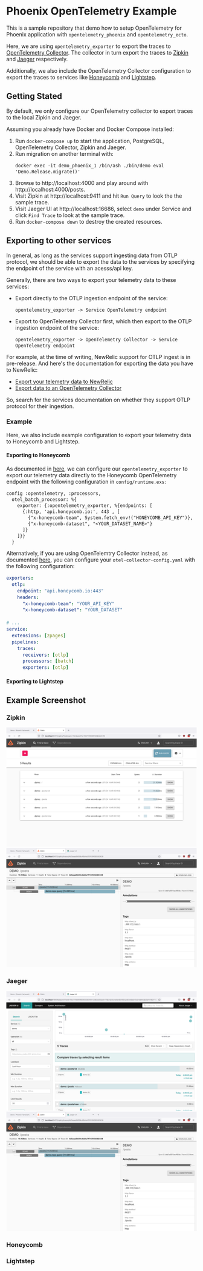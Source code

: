 # Phoenix OpenTelemetry Example

This is a sample repository that demo how to setup OpenTelemetry for Phoenix application
with `opentelemetry_phoenix` and `opentelemetry_ecto`.

Here, we are using `opentelemetry_exporter` to export the traces to [
OpenTelemetry Collector][0]. The collector in turn export the traces to [Zipkin][1] and [
Jaeger][2] respectively.

Additionally, we also include the OpenTelemetry Collector configuration to
export the traces to services like [Honeycomb](https://www.honeycomb.io/) and [Lightstep](https://lightstep.com/).

## Getting Stated

By default, we only configure our OpenTelemetry collector to export traces to
the local Zipkin and Jaeger.

Assuming you already have Docker and Docker Compose installed:

1. Run `docker-compose up` to start the application, PostgreSQL, OpenTelemetry Collector,
   Zipkin and Jaeger.
2. Run migration on another terminal with:
    ```
    docker exec -it demo_phoenix_1 /bin/ash ./bin/demo eval 'Demo.Release.migrate()'
    ```
3. Browse to http://localhost:4000 and play around with
   http://localhost:4000/posts.
4. Visit Zipkin at http://localhost:9411 and hit `Run Query` to look the the sample trace.
5. Visit Jaeger UI at http://localhost:16686, select `demo` under Service  and click `Find Trace` to
look at the sample trace.
6. Run `docker-compose down` to destroy the created resources.

## Exporting to other services

In general, as long as the services support ingesting data from OTLP protocol,
we should be able to export the data to the services by specifying the endpoint
of the service with an acesss/api key.

Generally, there are two ways to export your telemetry data to these services:

- Export directly to the OTLP ingestion endpoint of the service:
  ```
  opentelemetry_exporter -> Service OpenTelemetry endpoint
  ```
- Export to OpenTelemetry Collector first, which then export to the OTLP
  ingestion endpoint of the service:
  ```
  opentelemetry_exporter -> OpenTelemetry Collector -> Service
  OpenTelemetry endpoint
  ```

For example, at the time of writing, NewRelic support for OTLP ingest is in
pre-release. And here's the documentation for exporting the data you have to
NewRelic:

- [Export your telemetry data to
  NewRelic](https://docs.newrelic.com/docs/integrations/open-source-telemetry-integrations/opentelemetry/opentelemetry-quick-start/#export)
- [Export data to an OpenTelemetry
  Collector](https://docs.newrelic.com/docs/integrations/open-source-telemetry-integrations/opentelemetry/opentelemetry-quick-start/#collector)

So, search for the services documentation on whether they support OTLP protocol
for their ingestion.

### Example

Here, we also include example configuration to export your telemetry data to Honeycomb and Lightstep.

#### Exporting to Honeycomb

As documented in [here][3], we can configure our `opentelemetry_exporter` to
export our telemetry data directly to the Honeycomb OpenTelemetry endpoint with
the following configuration in `config/runtime.exs`:

```
config :opentelemetry, :processors,
  otel_batch_processor: %{
    exporter: {:opentelemetry_exporter, %{endpoints: [
      {:http, 'api.honeycomb.io:', 443 , [
        {"x-honeycomb-team", System.fetch_env!("HONEYCOMB_API_KEY")},
        {"x-honeycomb-dataset", "<YOUR_DATASET_NAME>"}
      ]}
    ]}}
  }
```

Alternatively, if you are using OpenTelemtry Collector instead,
as documented [here][4], you can configure your `otel-collector-config.yaml`
with the following configuration:

```yaml
exporters:
  otlp:
    endpoint: "api.honeycomb.io:443"
    headers:
      "x-honeycomb-team": "YOUR_API_KEY"
      "x-honeycomb-dataset": "YOUR_DATASET"

# ...
service:
  extensions: [zpages]
  pipelines:
    traces:
      receivers: [otlp]
      processors: [batch]
      exporters: [otlp]
```

#### Exporting to Lightstep


## Example Screenshot

### Zipkin

![Zipkin Index](./images/zipkin_index.png)
![Zipkin Traces](./images/zipkin_traces.png)

### Jaeger

![Jaeger Index](./images/jaeger_index.png)
![Jaeger Traces](./images/zipkin_traces.png)

### Honeycomb

### Lightstep


[0]: https://github.com/open-telemetry/opentelemetry-collector/
[1]: https://zipkin.io/
[2]: https://www.jaegertracing.io/
[3]: https://docs.honeycomb.io/getting-data-in/opentelemetry/
[4]: https://docs.honeycomb.io/getting-data-in/opentelemetry/otel-collector/


